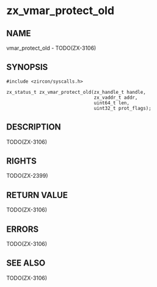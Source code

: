# zx_vmar_protect_old

## NAME

<!-- Updated by update-docs-from-abigen, do not edit. -->

vmar_protect_old - TODO(ZX-3106)

## SYNOPSIS

<!-- Updated by update-docs-from-abigen, do not edit. -->

```
#include <zircon/syscalls.h>

zx_status_t zx_vmar_protect_old(zx_handle_t handle,
                                zx_vaddr_t addr,
                                uint64_t len,
                                uint32_t prot_flags);
```

## DESCRIPTION

TODO(ZX-3106)

## RIGHTS

<!-- Updated by update-docs-from-abigen, do not edit. -->

TODO(ZX-2399)

## RETURN VALUE

TODO(ZX-3106)

## ERRORS

TODO(ZX-3106)

## SEE ALSO

TODO(ZX-3106)
